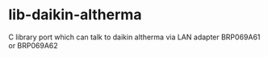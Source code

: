 # lib-daikin-altherma
C library port which can talk to daikin altherma via LAN adapter BRP069A61 or BRP069A62

